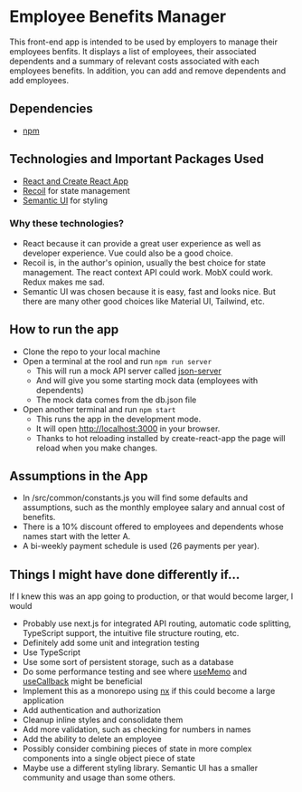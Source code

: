 # Employee Benefits Manager

This front-end app is intended to be used by employers to manage their employees benfits. It displays a list of employees, their associated dependents
and a summary of relevant costs associated with each employees benefits. In addition, you can add and remove dependents and add employees.

## Dependencies

- [npm](https://docs.npmjs.com/downloading-and-installing-node-js-and-npm)

## Technologies and Important Packages Used
- [React and Create React App](https://github.com/facebook/create-react-app)
- [Recoil](https://recoiljs.org/) for state management
- [Semantic UI](https://react.semantic-ui.com/) for styling

### Why these technologies?
- React because it can provide a great user experience as well as developer experience. Vue could also be a good choice.
- Recoil is, in the author's opinion, usually the best choice for state management. The react context API could work. MobX could work. Redux makes me sad.
- Semantic UI was chosen because it is easy, fast and looks nice. But there are many other good choices like Material UI, Tailwind, etc.

## How to run the app
- Clone the repo to your local machine
- Open a terminal at the rool and run `npm run server` 
    - This will run a mock API server called [json-server](https://www.npmjs.com/package/json-server)
    - And will give you some starting mock data (employees with dependents)
    - The mock data comes from the db.json file
- Open another terminal and run `npm start`
    - This runs the app in the development mode.
    - It will open [http://localhost:3000](http://localhost:3000) in your browser.
    - Thanks to hot reloading installed by create-react-app the page will reload when you make changes.

## Assumptions in the App
- In /src/common/constants.js you will find some defaults and assumptions, such as the monthly employee salary and annual cost of benefits.
- There is a 10% discount offered to employees and dependents whose names start with the letter A.
- A bi-weekly payment schedule is used (26 payments per year).

## Things I might have done differently if...
If I knew this was an app going to production, or that would become larger, I would
- Probably use next.js for integrated API routing, automatic code splitting, TypeScript support, the intuitive file structure routing, etc.
- Definitely add some unit and integration testing
- Use TypeScript
- Use some sort of persistent storage, such as a database
- Do some performance testing and see where [useMemo](https://react.dev/reference/react/useMemo) and [useCallback](https://react.dev/reference/react/useContext) might be beneficial
- Implement this as a monorepo using [nx](https://nx.dev/) if this could become a large application
- Add authentication and authorization
- Cleanup inline styles and consolidate them
- Add more validation, such as checking for numbers in names
- Add the ability to delete an employee
- Possibly consider combining pieces of state in more complex components into a single object piece of state
- Maybe use a different styling library. Semantic UI has a smaller community and usage than some others.
